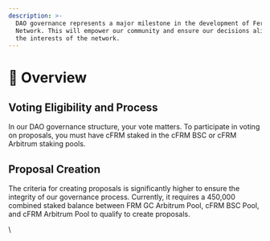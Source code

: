 ```yaml
---
description: >-
  DAO governance represents a major milestone in the development of Ferrum
  Network. This will empower our community and ensure our decisions align with
  the interests of the network.
---
```


# 📐 Overview

## Voting Eligibility and Process

In our DAO governance structure, your vote matters. To participate in voting on proposals, you must have cFRM staked in the cFRM BSC or cFRM Arbitrum staking pools.

## Proposal Creation

The criteria for creating proposals is significantly higher to ensure the integrity of our governance process. Currently, it requires a 450,000 combined staked balance between FRM GC Arbitrum Pool, cFRM BSC Pool, and cFRM Arbitrum Pool to qualify to create proposals.

\
